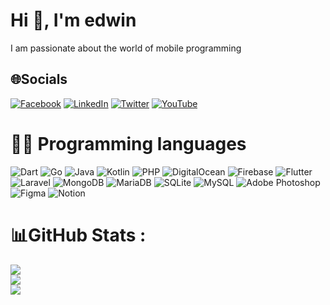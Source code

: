 # Hi 👋, I'm edwin
I am passionate about the world of mobile programming

## 🌐Socials
[![Facebook](https://img.shields.io/badge/Facebook-%231877F2.svg?logo=Facebook&logoColor=white)](https://www.facebook.com/edwinmdz) [![LinkedIn](https://img.shields.io/badge/LinkedIn-%230077B5.svg?logo=linkedin&logoColor=white)](https://pe.linkedin.com/in/edwin-macalop%C3%BA-diaz-9b763059) [![Twitter](https://img.shields.io/badge/Twitter-%231DA1F2.svg?logo=Twitter&logoColor=white)](https://twitter.com/edwindz2) [![YouTube](https://img.shields.io/badge/YouTube-%23FF0000.svg?logo=YouTube&logoColor=white)](https://www.youtube.com/channel/UCbDfSvX9_joyKt8IsPL4hkQ) 

# :technologist: Programming languages
![Dart](https://img.shields.io/badge/dart-%230175C2.svg?style=flat&logo=dart&logoColor=white) ![Go](https://img.shields.io/badge/go-%2300ADD8.svg?style=flat&logo=go&logoColor=white) ![Java](https://img.shields.io/badge/java-%23ED8B00.svg?style=flat&logo=java&logoColor=white) ![Kotlin](https://img.shields.io/badge/kotlin-%230095D5.svg?style=flat&logo=kotlin&logoColor=white) ![PHP](https://img.shields.io/badge/php-%23777BB4.svg?style=flat&logo=php&logoColor=white) ![DigitalOcean](https://img.shields.io/badge/DigitalOcean-%230167ff.svg?style=flat&logo=digitalOcean&logoColor=white) ![Firebase](https://img.shields.io/badge/firebase-%23039BE5.svg?style=flat&logo=firebase) ![Flutter](https://img.shields.io/badge/Flutter-%2302569B.svg?style=flat&logo=Flutter&logoColor=white) ![Laravel](https://img.shields.io/badge/laravel-%23FF2D20.svg?style=flat&logo=laravel&logoColor=white) ![MongoDB](https://img.shields.io/badge/MongoDB-%234ea94b.svg?style=flat&logo=mongodb&logoColor=white) ![MariaDB](https://img.shields.io/badge/MariaDB-003545?style=flat&logo=mariadb&logoColor=white) ![SQLite](https://img.shields.io/badge/sqlite-%2307405e.svg?style=flat&logo=sqlite&logoColor=white) ![MySQL](https://img.shields.io/badge/mysql-%2300f.svg?style=flat&logo=mysql&logoColor=white) ![Adobe Photoshop](https://img.shields.io/badge/adobephotoshop-%2331A8FF.svg?style=flat&logo=adobephotoshop&logoColor=white) 	![Figma](https://img.shields.io/badge/figma-%23F24E1E.svg?style=flat&logo=figma&logoColor=white) ![Notion](https://img.shields.io/badge/Notion-%23000000.svg?style=flat&logo=notion&logoColor=white)
# 📊GitHub Stats :
![](https://github-readme-stats.vercel.app/api?username=edwinmacalopu&theme=radical&hide_border=false&include_all_commits=false&count_private=true)<br/>
![](https://github-readme-streak-stats.herokuapp.com/?user=edwinmacalopu&theme=radical&hide_border=false)<br/>
![](https://github-readme-stats.vercel.app/api/top-langs/?username=edwinmacalopu&theme=radical&hide_border=false&include_all_commits=false&count_private=true&layout=compact)

